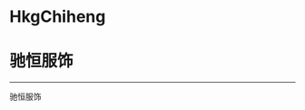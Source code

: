# HkgChiheng
驰恒服饰
=======

*******************************************************************

驰恒服饰

